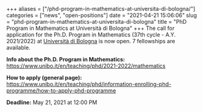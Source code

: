 +++
aliases = ["/phd-program-in-mathematics-at-universita-di-bologna/"]
categories = ["news", "open-positions"]
date = "2021-04-21 15:06:06"
slug = "phd-program-in-mathematics-at-universita-di-bologna"
title = "PhD Program in Mathematics at Università di Bologna"
+++
The call for application for the Ph.D. Program in Mathematics (37th
cycle - A.Y. 2021/2022) at [Università di
Bologna](https://www.unibo.it/en) is now open. 7 fellowships are
available.

**Info about the Ph.D. Program in Mathematics:**
<https://www.unibo.it/en/teaching/phd/2021-2022/mathematics>

**How to apply (general page):**
<https://www.unibo.it/en/teaching/phd/information-enrolling-phd-programme/how-to-apply-phd-programme>

**Deadline:** May 21, 2021 at 12:00 PM
